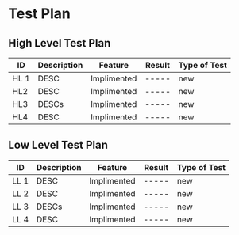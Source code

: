 # Test Plan
## High Level Test Plan
| ID        | Description    | Feature |  Result |  Type of Test |
|--------------|-----------|------------|-----|------|
|HL 1         | DESC    | Implimented  |-----|new |
|HL2        | DESC     | Implimented    |-----|new |
|HL3        | DESCs     | Implimented |-----|new |
|HL4        | DESC       | Implimented  |-----|new |


## Low Level Test Plan
| ID        | Description    | Feature |  Result |  Type of Test |
|--------------|-----------|------------|-----|------|
|LL  1         | DESC    | Implimented  |-----|new |
|LL 2        | DESC     | Implimented    |-----|new |
|LL 3        | DESCs     | Implimented |-----|new |
|LL 4        | DESC       | Implimented  |-----|new |
